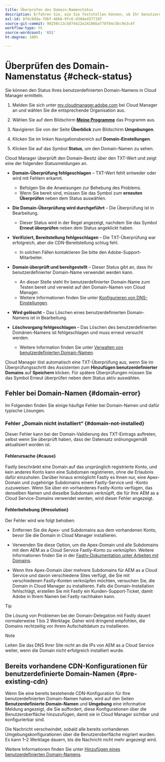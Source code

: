 ```yaml
---
title: Überprüfen des Domain-Namenstatus
description: Erfahren Sie, wie Sie feststellen können, ob Ihr benutzerdefinierter Domain-Name von Cloud Manager erfolgreich verifiziert wurde.
exl-id: 8fdc8dda-7dbf-46b6-9fc6-d304ed377197
source-git-commit: 90250c13c5074422e24186baf78f84c56c9e3c4f
workflow-type: ht
source-wordcount: '651'
ht-degree: 100%

---
```



# Überprüfen des Domain-Namenstatus {#check-status}

Sie können den Status Ihres benutzerdefinierten Domain-Namens in Cloud Manager ermitteln.

1. Melden Sie sich unter [my.cloudmanager.adobe.com](https://my.cloudmanager.adobe.com/) bei Cloud Manager an und wählen Sie die entsprechende Organisation aus.

1. Wählen Sie auf dem Bildschirm **[Meine Programme](/help/implementing/cloud-manager/getting-access-to-aem-in-cloud/editing-programs.md#my-programs)** das Programm aus.

1. Navigieren Sie von der Seite **Überblick** zum Bildschirm **Umgebungen**.

1. Klicken Sie im linken Navigationsbereich auf **Domain-Einstellungen**.

1. Klicken Sie auf das Symbol **Status**, um den Domain-Namen zu sehen.

Cloud Manager überprüft den Domain-Besitz über den TXT-Wert und zeigt eine der folgenden Statusmeldungen an.

* **Domain-Überprüfung fehlgeschlagen**
– TXT-Wert fehlt entweder oder wird mit Fehlern erkannt.

   * Befolgen Sie die Anweisungen zur Behebung des Problems.
   * Wenn Sie bereit sind, müssen Sie das Symbol zum **erneuten Überprüfen** neben dem Status auswählen.

* **Die Domain-Überprüfung wird durchgeführt** –
Die Überprüfung ist in Bearbeitung.

   * Dieser Status wird in der Regel angezeigt, nachdem Sie das Symbol **Erneut überprüfen** neben dem Status angeklickt haben.

* **Verifiziert, Bereitstellung fehlgeschlagen** – Die TXT-Überprüfung war erfolgreich, aber die CDN-Bereitstellung schlug fehl.

   * In solchen Fällen kontaktieren Sie bitte den Adobe-Support-Mitarbeiter.

* **Domain überprüft und bereitgestellt** –
Dieser Status gibt an, dass Ihr benutzerdefinierter Domain-Name verwendet werden kann.

   * An dieser Stelle steht Ihr benutzerdefinierter Domain-Name zum Testen bereit und verweist auf den Domain-Namen von Cloud Manager.
   * Weitere Informationen finden Sie unter [Konfigurieren von DNS-Einstellungen](/help/implementing/cloud-manager/custom-domain-names/configure-dns-settings.md).

* **Wird gelöscht** – Das Löschen eines benutzerdefinierten Domain-Namens ist in Bearbeitung.

* **Löschvorgang fehlgeschlagen** – Das Löschen des benutzerdefinierten Domänen-Namens ist fehlgeschlagen und muss erneut versucht werden.

   * Weitere Information finden Sie unter [Verwalten von benutzerdefinierten Domain-Namen](/help/implementing/cloud-manager/custom-domain-names/managing-custom-domain-names.md).

Cloud Manager löst automatisch eine TXT-Überprüfung aus, wenn Sie im Überprüfungsschritt des Assistenten zum **Hinzufügen benutzerdefinierter Domains** auf **Speichern** klicken. Für spätere Überprüfungen müssen Sie das Symbol Erneut überprüfen neben dem Status aktiv auswählen.

## Fehler bei Domain-Namen {#domain-error}

Im Folgenden finden Sie einige häufige Fehler bei Domain-Namen und dafür typische Lösungen.

### Fehler „Domain nicht installiert“ {#domain-not-installed}

Dieser Fehler kann bei der Domain-Validierung des TXT-Eintrags auftreten, selbst wenn Sie überprüft haben, dass der Datensatz ordnungsgemäß aktualisiert worden ist.

#### Fehlerursache {#cause}

Fastly beschränkt eine Domain auf das ursprünglich registrierte Konto, und kein anderes Konto kann eine Subdomain registrieren, ohne die Erlaubnis dafür einzuholen. Darüber hinaus ermöglicht Fastly es Ihnen nur, eine Apex-Domain und zugehörige Subdomains einem Fastly-Service und -Konto zuzuweisen. Wenn Sie über ein vorhandenes Fastly-Konto verfügen, das denselben Namen und dieselbe Subdomain verknüpft, die für Ihre AEM as a Cloud Service-Domains verwendet werden, wird dieser Fehler angezeigt.

#### Fehlerbehebung {#resolution}

Der Fehler wird wie folgt behoben:

* Entfernen Sie die Apex- und Subdomains aus dem vorhandenen Konto, bevor Sie die Domain in Cloud Manager installieren.

* Verwenden Sie diese Option, um die Apex-Domain und alle Subdomains mit dem AEM as a Cloud Service Fastly-Konto zu verknüpfen. Weitere Informationen finden Sie in der [Fastly-Dokumentation unter Arbeiten mit Domains](https://docs.fastly.com/en/guides/working-with-domains).

* Wenn Ihre Apex-Domain über mehrere Subdomains für AEM as a Cloud Service und davon verschiedene Sites verfügt, die Sie mit verschiedenen Fastly-Konten verknüpfen möchten, versuchen Sie, die Domain in Cloud Manager zu installieren. Falls die Domain-Installation fehlschlägt, erstellen Sie mit Fastly ein Kunden-Support-Ticket, damit Adobe in Ihrem Namen bei Fastly nachhaken kann.

>[!TIP]
>
>Die Lösung von Problemen bei der Domain-Delegation mit Fastly dauert normalerweise 1 bis 2 Werktage. Daher wird dringend empfohlen, die Domains rechtzeitig vor ihrem Aufschaltdatum zu installieren.

>[!NOTE]
>
>Leiten Sie das DNS Ihrer Site nicht an die IPs von AEM as a Cloud Service weiter, wenn die Domain nicht erfolgreich installiert wurde.

## Bereits vorhandene CDN-Konfigurationen für benutzerdefinierte Domain-Namen {#pre-existing-cdn}

Wenn Sie eine bereits bestehende CDN-Konfiguration für Ihre benutzerdefinierten Domain-Namen haben, wird auf den Seiten **Benutzerdefinierte Domain-Namen** und **Umgebung** eine informative Meldung angezeigt, die Sie auffordert, diese Konfigurationen über die Benutzeroberfläche hinzuzufügen, damit sie in Cloud Manager sichtbar und konfigurierbar sind.

Die Nachricht verschwindet, sobald alle bereits vorhandenen Umgebungskonfigurationen über die Benutzeroberfläche migriert wurden. Es kann 1–2 Werktage dauern, bis die Nachricht nicht mehr angezeigt wird.

Weitere Informationen finden Sie unter [Hinzufügen eines benutzerdefinierten Domain-Namens](/help/implementing/cloud-manager/custom-domain-names/add-custom-domain-name.md).
